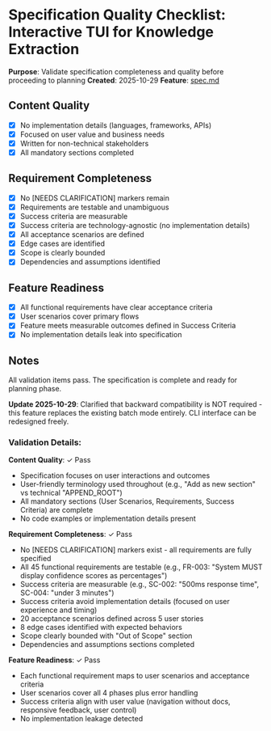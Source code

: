 # Specification Quality Checklist: Interactive TUI for Knowledge Extraction

**Purpose**: Validate specification completeness and quality before proceeding to planning
**Created**: 2025-10-29
**Feature**: [spec.md](../spec.md)

## Content Quality

- [x] No implementation details (languages, frameworks, APIs)
- [x] Focused on user value and business needs
- [x] Written for non-technical stakeholders
- [x] All mandatory sections completed

## Requirement Completeness

- [x] No [NEEDS CLARIFICATION] markers remain
- [x] Requirements are testable and unambiguous
- [x] Success criteria are measurable
- [x] Success criteria are technology-agnostic (no implementation details)
- [x] All acceptance scenarios are defined
- [x] Edge cases are identified
- [x] Scope is clearly bounded
- [x] Dependencies and assumptions identified

## Feature Readiness

- [x] All functional requirements have clear acceptance criteria
- [x] User scenarios cover primary flows
- [x] Feature meets measurable outcomes defined in Success Criteria
- [x] No implementation details leak into specification

## Notes

All validation items pass. The specification is complete and ready for planning phase.

**Update 2025-10-29**: Clarified that backward compatibility is NOT required - this feature replaces the existing batch mode entirely. CLI interface can be redesigned freely.

### Validation Details:

**Content Quality**: ✓ Pass

- Specification focuses on user interactions and outcomes
- User-friendly terminology used throughout (e.g., "Add as new section" vs technical "APPEND_ROOT")
- All mandatory sections (User Scenarios, Requirements, Success Criteria) are complete
- No code examples or implementation details present

**Requirement Completeness**: ✓ Pass

- No [NEEDS CLARIFICATION] markers exist - all requirements are fully specified
- All 45 functional requirements are testable (e.g., FR-003: "System MUST display confidence scores as percentages")
- Success criteria are measurable (e.g., SC-002: "500ms response time", SC-004: "under 3 minutes")
- Success criteria avoid implementation details (focused on user experience and timing)
- 20 acceptance scenarios defined across 5 user stories
- 8 edge cases identified with expected behaviors
- Scope clearly bounded with "Out of Scope" section
- Dependencies and assumptions sections completed

**Feature Readiness**: ✓ Pass

- Each functional requirement maps to user scenarios and acceptance criteria
- User scenarios cover all 4 phases plus error handling
- Success criteria align with user value (navigation without docs, responsive feedback, user control)
- No implementation leakage detected
